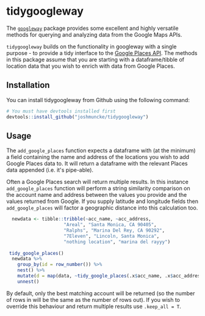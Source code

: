 
tidygoogleway
=============

The [`googleway`](https://cran.r-project.org/web/packages/googleway/vignettes/googleway-vignette.html#result-accessors) package provides some excellent and highly versatile methods for querying and analyzing data from the Google Maps APIs.

`tidygoogleway` builds on the functionality in googleway with a single purpose - to provide a tidy interface to the [Google Places API](https://developers.google.com/places/web-service/intro). The methods in this package assume that you are starting with a dataframe/tibble of location data that you wish to enrich with data from Google Places.

Installation
------------

You can install tidygoogleway from Github using the following command:

``` r
# You must have devtools installed first
devtools::install_github("joshmuncke/tidygoogleway")
```

Usage
-----

The `add_google_places` function expects a dataframe with (at the minimum) a field containing the name and address of the locations you wish to add Google Places data to. It will return a dataframe with the relevant Places data appended (i.e. it's pipe-able).

Often a Google Places search will return multiple results. In this instance `add_google_places` function will perform a string similarity comparison on the account name and address between the values you provide and the values returned from Google. If you supply latitude and longitude fields then `add_google_places` will factor a geographic distance into this calculation too.

``` r
  newdata <- tibble::tribble(~acc_name, ~acc_address,
                     "Areal", "Santa Monica, CA 90405",
                     "Ralphs", "Marina Del Rey, CA 90292",
                     "7Eleven", "Lincoln, Santa Monica",
                     "nothing location", "marina del rayyy")
  
 tidy_google_places()
  newdata %>% 
    group_by(id = row_number()) %>% 
    nest() %>% 
    mutate(d = map(data, ~tidy_google_places(.x$acc_name, .x$acc_address, key = my_key, keep_top = F))) %>%
    unnest()
```

By default, only the best matching account will be returned (so the number of rows in will be the same as the number of rows out). If you wish to override this behaviour and return multiple results use `.keep_all = T`.
